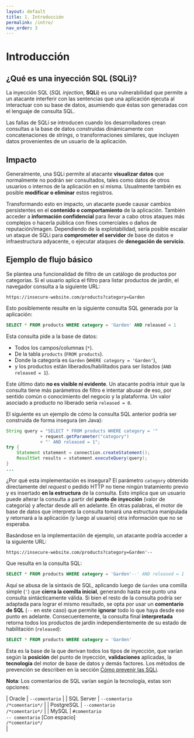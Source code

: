 ```yaml
---
layout: default
title: 1. Introducción
permalink: /intro/
nav_order: 3
---
```


# Introducción

## ¿Qué es una inyección SQL (SQLi)?

La inyección SQL (*SQL injection*, **SQLi**) es una vulnerabilidad que permite a un atacante interferir con las sentencias que una aplicación ejecuta al interactuar con su base de datos, asumiendo que éstas son generadas con el lenguaje de consulta SQL. 

Las fallas de SQLi se introducen cuando los desarrolladores crean consultas a la base de datos construidas dinámicamente con concatenaciones de *strings*, o transformaciones similares, que incluyen datos provenientes de un usuario de la aplicación.

## Impacto

Generalmente, una SQLi permite al atacante **visualizar datos** que normalmente no podrán ser consultados, tales como datos de otros usuarios o internos de la aplicación en sí misma. Usualmente también es posible **modificar o eliminar** estos registros.

Transformando esto en impacto, un atacante puede causar cambios persistentes en el **contenido o comportamiento** de la aplicación. También acceder a **información confidencial** para llevar a cabo otros ataques más complejos o hacerla pública con fines comerciales o daños de reputación/imagen. Dependiendo de la explotabilidad, sería posible escalar un ataque de SQLi para **comprometer el servidor** de base de datos e infraestructura adyacente, o ejecutar ataques de **denegación de servicio**.

## Ejemplo de flujo básico

Se plantea una funcionalidad de filtro de un catálogo de productos por categorías. Si el usuario aplica el filtro para listar productos de jardín, el navegador consulta a la siguiente URL:

```
https://insecure-website.com/products?category=Garden
```

Esto posiblemente resulte en la siguiente consulta SQL generada por la aplicación:

```sql
SELECT * FROM products WHERE category = 'Garden' AND released = 1
```

Esta consulta pide a la base de datos:
- Todos los campos/columnas (`*`).
- De la tabla `products` (`FROM products`).
- Donde la categoría es `Garden` (`WHERE category = 'Garden'`),
- y los productos están liberados/habilitados para ser listados (`AND released = 1`).

Este último dato **no es visible ni evidente**. Un atacante podría intuir que la consulta tiene más parámetros de filtro e intentar abusar de eso, por sentido común o conocimiento del negocio y la plataforma. Un valor asociado a producto no liberado sería `released = 0`.

El siguiente es un ejemplo de cómo la consulta SQL anterior podría ser construida de forma insegura (en Java):

```java
String query = "SELECT * FROM products WHERE category = '"
             + request.getParameter("category")
             + "' AND released = 1";
try {
    Statement statement = connection.createStatement();
    ResultSet results = statement.executeQuery(query);
}
...
```

¿Por qué esta implementación es insegura? El parámetro `category` obtenido directamente del *request* o pedido HTTP no tiene ningún tratamiento previo y es insertado **en la estructura** de la consulta. Esto implica que un usuario puede alterar la consulta a partir del **punto de inyección** (valor de categoría) y afectar desde allí en adelante. En otras palabras, el motor de base de datos que interpreta la consulta tomará una estructura manipulada y retornará a la aplicación (y luego al usuario) otra información que no se esperaba.

Basándose en la implementación de ejemplo, un atacante podría acceder a la siguiente URL:

```
https://insecure-website.com/products?category=Garden'--
```

Que resulta en la consulta SQL:

```sql
SELECT * FROM products WHERE category = 'Garden'--' AND released = 1
```

Aquí se abusa de la sintaxis de SQL, aplicando luego de `Garden` una comilla simple (`'`) que **cierra la comilla inicial**, generando hasta ese punto una consulta sintácticamente válida. Si bien el resto de la consulta podría ser adaptada para lograr el mismo resultado, se opta por usar un **comentario de SQL** (`--` en este caso) que permite **ignorar** todo lo que haya desde ese punto en adelante. Consecuentemente, la consulta final **interpretada** retorna todos los productos de jardín independientemente de su estado de habilitación (`released`):

```sql
SELECT * FROM products WHERE category = 'Garden'
```

Esta es la base de la que derivan todos los tipos de inyección, que varían según la **posición** del punto de inyección, **validaciones** aplicadas, la **tecnología** del motor de base de datos y demás factores. Los métodos de prevención se describen en la sección [Cómo prevenir las SQLi](/test-page/prevention).

**Nota**: Los comentarios de SQL varían según la tecnología, estas son opciones:

| Oracle | `--comentario` |
| SQL Server | `--comentario` <br> `/*comentario*/` |
| PostgreSQL | `--comentario` <br> `/*comentario*/` |
| MySQL | `#comentario` <br> `-- comentario` [Con espacio] <br> `/*comentario*/` <br> |